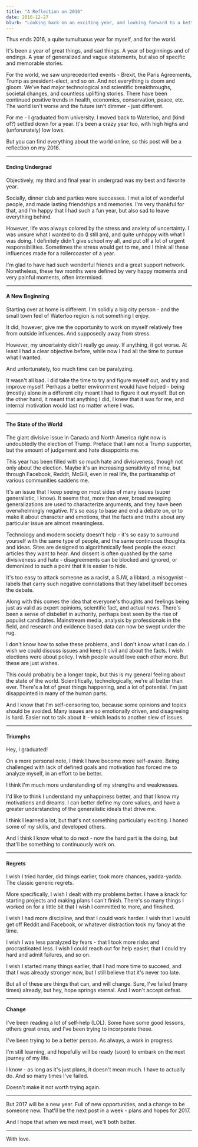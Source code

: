 ```yaml
---
title: "A Reflection on 2016"
date: 2016-12-27
blurb: "Looking back on an exciting year, and looking forward to a better one."
---
```


Thus ends 2016, a quite tumultuous year for myself, and for the world. 

It's been a year of great things, and sad things. A year of beginnings and of endings. A year of generalized and vague statements, but also of specific and memorable stories.

For the world, we saw unprecedented events - Brexit, the Paris Agreements, Trump as president-elect, and so on. And not everything is doom and gloom. We've had major technological and scientific breakthroughs, societal changes, and countless uplifting stories. There have been continued positive trends in health, economics, conservation, peace, etc. The world isn't worse and the future isn't dimmer - just different. 

For me - I graduated from university. I moved back to Waterloo, and (kind of?) settled down for a year. It's been a crazy year too, with high highs and (unforunately) low lows.

But you can find everything about the world online, so this post will be a reflection on my 2016.

---

#### Ending Undergrad

Objectively, my third and final year in undergrad was my best and favorite year.

Socially, dinner club and parties were successes. I met a lot of wonderful people, and made lasting friendships and memories. I'm very thankful for that, and I'm happy that I had such a fun year, but also sad to leave everything behind.

However, life was always colored by the stress and anxiety of uncertainty. I was unsure what I wanted to do (I still am), and quite unhappy with what I was doing. I definitely didn't give school my all, and put off a lot of urgent responsibilities. Sometimes the stress would get to me, and I think all these influences made for a rollercoaster of a year.

I'm glad to have had such wonderful friends and a great support network. Nonetheless, these few months were defined by very happy moments and very painful moments, often intermixed.

---

#### A New Beginning

Starting over at home is different. I'm solidly a big city person - and the small town feel of Waterloo region is not something I enjoy. 

It did, however, give me the opportunity to work on myself relatively free from outside influences. And supposedly away from stress.

However, my uncertainty didn't really go away. If anything, it got worse. At least I had a clear objective before, while now I had all the time to pursue what I wanted.

And unfortunately, too much time can be paralyzing.

It wasn't all bad. I did take the time to try and figure myself out, and try and improve myself. Perhaps a better environment would have helped - being (mostly) alone in a different city meant I had to figure it out myself. But on the other hand, it meant that anything I did, I knew that it was for me, and internal motivation would last no matter where I was.

---

#### The State of the World

The giant divisive issue in Canada and North America right now is undoubtedly the election of Trump. Preface that I am not a Trump supporter, but the amount of judgement and hate disappoints me.

This year has been filled with so much hate and divisiveness, though not only about the election. Maybe it's an increasing sensitivity of mine, but through Facebook, Reddit, McGill, even in real life, the partisanship of various communities saddens me.

It's an issue that I keep seeing on most sides of many issues (super generalistic, I know). It seems that, more than ever, broad sweeping generalizations are used to characterize arguments, and they have been overwhelmingly negative. It's so easy to base and end a debate on, or to make it about character and emotions, that the facts and truths about any particular issue are almost meaningless.

Technology and modern society doesn't help - it's so easy to surround yourself with the same type of people, and the same continuous thoughts and ideas. Sites are designed to algorithmically feed people the exact articles they want to hear. And dissent is often quashed by the same divisiveness and hate - disagreements can be blocked and ignored, or demonized to such a point that it is easier to hide.

It's too easy to attack someone as a racist, a SJW, a libtard, a misogynist - labels that carry such negative connotations that they label itself becomes the debate.

Along with this comes the idea that everyone's thoughts and feelings being just as valid as expert opinions, scientific fact, and actual news. There's been a sense of disbelief in authority, perhaps best seen by the rise of populist candidates. Mainstream media, analysis by professionals in the field, and research and evidence based data can now be swept under the rug.

I don't know how to solve these problems, and I don't know what I can do. I wish we could discuss issues and keep it civil and about the facts. I wish elections were about policy. I wish people would love each other more. But these are just wishes.

This could probably be a longer topic, but this is my general feeling about the state of the world. Scientifically, technologically, we're all better than ever. There's a lot of great things happening, and a lot of potential. I'm just disappointed in many of the human parts.

And I know that I'm self-censoring too, because some opinions and topics should be avoided. Many issues are so emotionally driven, and disagreeing is hard. Easier not to talk about it - which leads to another slew of issues.

---

#### Triumphs

Hey, I graduated!

On a more personal note, I think I have become more self-aware. Being challenged with lack of defined goals and motivation has forced me to analyze myself, in an effort to be better.

I think I'm much more understanding of my strengths       and weaknesses.

I'd like to think I understand my unhappiness better, and that I know my motivations and dreams. I can better define my core values, and have a greater understanding of the generalistic ideals that drive me.

I think I learned a lot, but that's not something particularly exciting. I honed some of my skills, and developed others.

And I think I know what to do next - now the hard part is the doing, but that'll be something to continuously work on. 

---

#### Regrets

I wish I tried harder, did things earlier, took more chances, yadda-yadda. The classic generic regrets.

More specifically, I wish I dealt with my problems better. I have a knack for starting projects and making plans I can't finish. There's so many things I worked on for a little bit that I wish I committed to more, and finsihed. 

I wish I had more discipline, and that I could work harder. I wish that I would get off Reddit and Facebook, or whatever distraction took my fancy at the time.

I wish I was less paralyzed by fears - that I took more risks and procrastinated less. I wish I could reach out for help easier, that I could try hard and admit failures, and so on.

I wish I started many things earlier, that I had more time to succeed, and that I was already stronger now, but I still believe that it's never too late.

But all of these are things that can, and will change. Sure, I've failed (many times) already, but hey, hope springs eternal. And I won't accept defeat.

---

#### Change

I've been reading a lot of self-help (LOL). Some have some good lessons, others great ones, and I've been trying to incorporate these.

I've been trying to be a better person. As always, a work in progress.

I'm still learning, and hopefully will be ready (soon) to embark on the next journey of my life.

I know - as long as it's just plans, it doesn't mean much. I have to actually do. And so many times I've failed.

Doesn't make it not worth trying again.

---

But 2017 will be a new year. Full of new opportunities, and a change to be someone new. That'll be the next post in a week - plans and hopes for 2017.

And I hope that when we next meet, we'll both better.

---

With love.